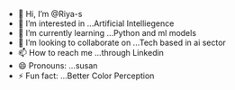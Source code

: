 - 👋 Hi, I’m @Riya-s
- 👀 I’m interested in ...Artificial Intelliegence
- 🌱 I’m currently learning ...Python and ml models
- 💞️ I’m looking to collaborate on ...Tech based in ai sector
- 📫 How to reach me ...through Linkedin
- 😄 Pronouns: ...susan
- ⚡ Fun fact: ...Better Color Perception

<!---
Ishvi-s/Ishvi-s is a ✨ special ✨ repository because its `README.md` (this file) appears on your GitHub profile.
You can click the Preview link to take a look at your changes.
--->
